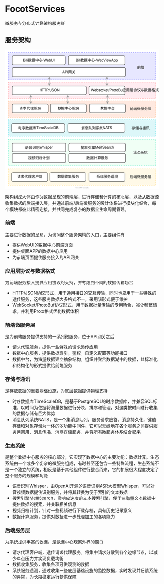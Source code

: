 # FocotServices
微服务与分布式计算架构服务群

## 服务架构

![](docs/biliCenter.svg)

架构组成大体由作为数据呈现的前端层，进行存储和计算的核心层，以及从数据源收集数据的后端接入层，并通过前端/后端微服务的设计体系进行模块化结合，每个模块都彼此精密连接，并共同完成复杂的数据全生命周期管理。

### 前端

主要进行数据的呈现，为访问整个服务架构的入口，主要组件有

- 提供WebUI的数据中心前端页面
- 提供桌面APP的数据中心应用
- 为前端页面提供服务接入的API网关

### 应用层协议与数据格式

为前端服务接入提供应用协议的支持，并考虑到不同的数据传输场合

- HTTP/JSON协议形式，用于通用接口的交互传输，同时也应用于一些特殊的透传服务，这些服务数据大多格式不一，采用该形式便于维护
- WebSocket/ProtoBuf协议形式，用于数据批量传输的专用场合，减少频繁请求，并利用Proto格式优化数据体积

### 前端微服务层

是为前端服务提供支持的一系列微服务，位于API网关之后

- 请求代理服务，提供一些特殊的请求透传应用
- 数据中心服务，提供数据索引，鉴权，自定义配置等功能接口
- 数据中台，为海量数据建立抽象结构，组织并聚合数据湖中的数据，以标准化和结构化的形式提供给前端服务

### 存储与通讯

是存放数据的重要基础设施，为底层数据提供物理支持

- 时序数据库TimeScaleDB，是基于PostgreSQL的时序数据库，并兼容SQL标准，以时间为依据将海量数据进行分块，排序和管理，对这类按时间进行收集的数据存储有巨大优势
- 消息队列系统NATS，是一个集消息队列，服务请求应答，消息持久化，键值存储和对象存储为一体的多功能中间件，它可以无缝地在各个服务之间提供服务间调用，消息传递，消息存储服务，并将所有微服务体系结合起来

### 生态系统

是整个数据中心服务的核心部分，它实现了数据中心的主要功能：数据计算。生态系统由一个或多个复杂的微服务组成，有时甚至还包含一些特殊流程，生态系统不是一个独立的系统，相反是基于其他组件进行整合而来，它的扩展很大程度决定了整个服务的规模和功能

- 语音识别Whisper，由OpenAI开源的语音识别ASR大模型Whisper，可以对音视频数据提供识别服务，并将其转换为便于索引的文本数据
- 搜索引擎MeiliSearch，高响应速度的文本搜索引擎，便于从海量文本数据中提供数据的搜索，并关联相关信息
- 视频归档计划，针对一些视频进行下载存档，具有历史记录意义
- 数据计算服务，提供对数据进一步处理加工的各项能力

### 后端服务层

为系统提供丰富的数据，是数据中心观察外界的窗口

- 请求代理客户端，透传请求代理服务，将集中请求分散到各个边缘节点，以减少单点压力并实现负载均衡
- 数据收集服务，收集各项可供观测的数据
- 系统服务遥测，通过收集一些底层基础设施的监控数据，实时发现并反馈系统的异常，为长期稳定运行提供保障
